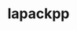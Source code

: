 ---
title: "lapackpp"
layout: cache
categories: [package, develop-2025-01-26]
meta: {"versions": ["2024.10.26"], "compilers": ["gcc@=11.4.0", "gcc@=9.4.0", "oneapi@=2024.2.1"], "oss": ["ubuntu20.04", "ubuntu22.04"], "platforms": ["linux"], "targets": ["neoverse_v2", "ppc64le", "x86_64_v3"], "stacks": ["e4s", "e4s-neoverse-v2", "e4s-oneapi", "e4s-power", "root"], "num_specs": 9, "num_specs_by_stack": {"root": 9, "e4s-power": 2, "e4s-neoverse-v2": 2, "e4s": 4, "e4s-oneapi": 1}}
spec_details: [{"hash": "jc2coidvroblpyv2lk76begu5uibgeev", "compiler": "gcc@=9.4.0", "versions": ["2024.10.26"], "os": "ubuntu20.04", "platform": "linux", "target": "ppc64le", "variants": ["build_system=cmake", "build_type=Release", "+cuda", "cuda_arch=70", "generator=make", "~ipo", "~rocm", "+shared", "~sycl"], "stacks": ["root", "e4s-power"], "size": "-", "tarball": "https://binaries.spack.io/develop-2025-01-26/build_cache/linux-ubuntu20.04-ppc64le/gcc-9.4.0/lapackpp-2024.10.26/linux-ubuntu20.04-ppc64le-gcc-9.4.0-lapackpp-2024.10.26-jc2coidvroblpyv2lk76begu5uibgeev.spack"}, {"hash": "wsosc3ht667f3u5axplwnljmcdqu4yqe", "compiler": "gcc@=9.4.0", "versions": ["2024.10.26"], "os": "ubuntu20.04", "platform": "linux", "target": "ppc64le", "variants": ["build_system=cmake", "build_type=Release", "~cuda", "generator=make", "~ipo", "~rocm", "+shared", "~sycl"], "stacks": ["root", "e4s-power"], "size": "-", "tarball": "https://binaries.spack.io/develop-2025-01-26/build_cache/linux-ubuntu20.04-ppc64le/gcc-9.4.0/lapackpp-2024.10.26/linux-ubuntu20.04-ppc64le-gcc-9.4.0-lapackpp-2024.10.26-wsosc3ht667f3u5axplwnljmcdqu4yqe.spack"}, {"hash": "4443yfd7viptdr53bone6ffehkw7gjz7", "compiler": "gcc@=11.4.0", "versions": ["2024.10.26"], "os": "ubuntu22.04", "platform": "linux", "target": "neoverse_v2", "variants": ["build_system=cmake", "build_type=Release", "~cuda", "generator=make", "~ipo", "~rocm", "+shared", "~sycl"], "stacks": ["root", "e4s-neoverse-v2"], "size": "-", "tarball": "https://binaries.spack.io/develop-2025-01-26/build_cache/linux-ubuntu22.04-neoverse_v2/gcc-11.4.0/lapackpp-2024.10.26/linux-ubuntu22.04-neoverse_v2-gcc-11.4.0-lapackpp-2024.10.26-4443yfd7viptdr53bone6ffehkw7gjz7.spack"}, {"hash": "5gy2dw4aljxi5574wtzxgpmoojo55rkl", "compiler": "gcc@=11.4.0", "versions": ["2024.10.26"], "os": "ubuntu22.04", "platform": "linux", "target": "neoverse_v2", "variants": ["build_system=cmake", "build_type=Release", "+cuda", "cuda_arch=90", "generator=make", "~ipo", "~rocm", "+shared", "~sycl"], "stacks": ["root", "e4s-neoverse-v2"], "size": "-", "tarball": "https://binaries.spack.io/develop-2025-01-26/build_cache/linux-ubuntu22.04-neoverse_v2/gcc-11.4.0/lapackpp-2024.10.26/linux-ubuntu22.04-neoverse_v2-gcc-11.4.0-lapackpp-2024.10.26-5gy2dw4aljxi5574wtzxgpmoojo55rkl.spack"}, {"hash": "xviqzjbsvedv5nggllixwsmefa3pxkdg", "compiler": "gcc@=11.4.0", "versions": ["2024.10.26"], "os": "ubuntu22.04", "platform": "linux", "target": "x86_64_v3", "variants": ["build_system=cmake", "build_type=Release", "~cuda", "generator=make", "~ipo", "~rocm", "+shared", "~sycl"], "stacks": ["e4s", "root"], "size": "-", "tarball": "https://binaries.spack.io/develop-2025-01-26/build_cache/linux-ubuntu22.04-x86_64_v3/gcc-11.4.0/lapackpp-2024.10.26/linux-ubuntu22.04-x86_64_v3-gcc-11.4.0-lapackpp-2024.10.26-xviqzjbsvedv5nggllixwsmefa3pxkdg.spack"}, {"hash": "f6iihznjf6sergc523ewbfcgatckfmfq", "compiler": "gcc@=11.4.0", "versions": ["2024.10.26"], "os": "ubuntu22.04", "platform": "linux", "target": "x86_64_v3", "variants": ["amdgpu_target=gfx90a", "build_system=cmake", "build_type=Release", "~cuda", "generator=make", "~ipo", "+rocm", "+shared", "~sycl"], "stacks": ["e4s", "root"], "size": "-", "tarball": "https://binaries.spack.io/develop-2025-01-26/build_cache/linux-ubuntu22.04-x86_64_v3/gcc-11.4.0/lapackpp-2024.10.26/linux-ubuntu22.04-x86_64_v3-gcc-11.4.0-lapackpp-2024.10.26-f6iihznjf6sergc523ewbfcgatckfmfq.spack"}, {"hash": "fxd5aktgwi7p2v5zr7peepihzg5ffttt", "compiler": "gcc@=11.4.0", "versions": ["2024.10.26"], "os": "ubuntu22.04", "platform": "linux", "target": "x86_64_v3", "variants": ["build_system=cmake", "build_type=Release", "+cuda", "cuda_arch=80", "generator=make", "~ipo", "~rocm", "+shared", "~sycl"], "stacks": ["e4s", "root"], "size": "-", "tarball": "https://binaries.spack.io/develop-2025-01-26/build_cache/linux-ubuntu22.04-x86_64_v3/gcc-11.4.0/lapackpp-2024.10.26/linux-ubuntu22.04-x86_64_v3-gcc-11.4.0-lapackpp-2024.10.26-fxd5aktgwi7p2v5zr7peepihzg5ffttt.spack"}, {"hash": "oxyintctsvh2lef4p3d2xdwftd66v3pj", "compiler": "gcc@=11.4.0", "versions": ["2024.10.26"], "os": "ubuntu22.04", "platform": "linux", "target": "x86_64_v3", "variants": ["build_system=cmake", "build_type=Release", "+cuda", "cuda_arch=90", "generator=make", "~ipo", "~rocm", "+shared", "~sycl"], "stacks": ["e4s", "root"], "size": "-", "tarball": "https://binaries.spack.io/develop-2025-01-26/build_cache/linux-ubuntu22.04-x86_64_v3/gcc-11.4.0/lapackpp-2024.10.26/linux-ubuntu22.04-x86_64_v3-gcc-11.4.0-lapackpp-2024.10.26-oxyintctsvh2lef4p3d2xdwftd66v3pj.spack"}, {"hash": "xxl2pql67qvyapzdjgenufr6y55enadi", "compiler": "oneapi@=2024.2.1", "versions": ["2024.10.26"], "os": "ubuntu22.04", "platform": "linux", "target": "x86_64_v3", "variants": ["build_system=cmake", "build_type=Release", "~cuda", "generator=make", "~ipo", "~rocm", "+shared", "~sycl"], "stacks": ["root", "e4s-oneapi"], "size": "-", "tarball": "https://binaries.spack.io/develop-2025-01-26/build_cache/linux-ubuntu22.04-x86_64_v3/oneapi-2024.2.1/lapackpp-2024.10.26/linux-ubuntu22.04-x86_64_v3-oneapi-2024.2.1-lapackpp-2024.10.26-xxl2pql67qvyapzdjgenufr6y55enadi.spack"}]
---